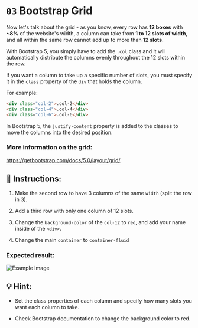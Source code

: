 # `03` Bootstrap Grid

Now let's talk about the grid - as you know, every row has **12 boxes** with **~8%** of the website's width, a column can take from **1 to 12 slots of width**, and all within the same row cannot add up to more than **12 slots**.


With Bootstrap 5, you simply have to add the `.col` class and it will automatically distribute the columns evenly throughout the 12 slots within the row.

If you want a column to take up a specific number of slots, you must specify it in the `class` property of the `div` that holds the column.

For example:

```html
<div class="col-2">.col-2</div>
<div class="col-4">.col-4</div>
<div class="col-6">.col-6</div>

```


In Bootstrap 5, the `justify-content` property is added to the classes to move the columns into the desired position.

###  More information on the grid:

https://getbootstrap.com/docs/5.0/layout/grid/


## 📝 Instructions:


1. Make the second row to have 3 columns of the same `width` (split the row in 3).

2. Add a third row with only one column of 12 slots.

3. Change the `background-color` of the `col-12` to `red`, and add your name inside of the `<div>`.

4. Change the main `container` to `container-fluid`


### Expected result:

![Example Image](../../blob/main/assets/1509892918783_38dc765ee66d5d7e4258e43e5f5dde8d.png)

## 💡 Hint:

+ Set the class properties of each column and specify how many slots you want each column to take.

+ Check Bootstrap documentation to change the background color to red.
